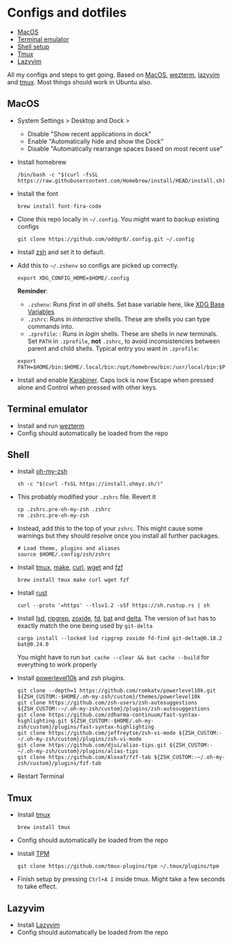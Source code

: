 # Configs and dotfiles

<!--toc:start-->
- [MacOS](#macos)
- [Terminal emulator](#terminal-emulator)
- [Shell setup](#shell)
- [Tmux](#tmux)
- [Lazyvim](#lazyvim)
<!--toc:end-->

All my configs and steps to get going. Based on [MacOS](https://www.apple.com/os/macos/), [wezterm](https://wezfurlong.org/wezterm/), [lazyvim](https://www.lazyvim.org) and [tmux](https://github.com/tmux/tmux/wiki). Most things should work in Ubuntu also.

## MacOS

- System Settings > Desktop and Dock >
  - Disable "Show recent applications in dock"
  - Enable "Automatically hide and show the Dock"
  - Disable "Automatically rearrange spaces based on most recent use"
- Install homebrew

  ```
  /bin/bash -c "$(curl -fsSL https://raw.githubusercontent.com/Homebrew/install/HEAD/install.sh)"
  ```

- Install the font

  ```
  brew install font-fira-code
  ```

- Clone this repo locally in `~/.config`. You might want to backup existing configs

  ```
  git clone https://github.com/oddgr8/.config.git ~/.config
  ```

- Install [zsh](https://github.com/ohmyzsh/ohmyzsh/wiki/Installing-ZSH) and set it to default.
- Add this to `~/.zshenv` so configs are picked up correctly.

  ```
  export XDG_CONFIG_HOME=$HOME/.config
  ```

  **Reminder**:
  - `.zshenv`: Runs _first_ in _all_ shells. Set base variable here, like [XDG Base Variables](https://specifications.freedesktop.org/basedir-spec/latest/)
  - `.zshrc`: Runs in _interactive_ shells. These are shells you can type commands into.
  - `.zprofile`: : Runs in _login_ shells. These are shells in _new_ terminals.
  Set `PATH` in `.zprofile`, **not** `.zshrc`, to avoid inconsistencies between parent and child shells. Typical entry you want in `.zprofile`:

  ```
  export PATH=$HOME/bin:$HOME/.local/bin:/opt/homebrew/bin:/usr/local/bin:$PATH 
  ```

- Install and enable [Karabiner](https://karabiner-elements.pqrs.org). Caps lock is now Escape when pressed alone and Control when pressed with other keys.

## Terminal emulator

- Install and run [wezterm](https://wezfurlong.org/wezterm/)
- Config should automatically be loaded from the repo

## Shell

- Install [oh-my-zsh](https://ohmyz.sh/)

  ```
  sh -c "$(curl -fsSL https://install.ohmyz.sh/)"
  ```

- This probably modified your `.zshrc` file. Revert it

  ```
  cp .zshrc.pre-oh-my-zsh .zshrc
  rm .zshrc.pre-oh-my-zsh
  ```

- Instead, add this to the top of your `zshrc`. This might cause some warnings but they should resolve once you install all further packages.

  ```
  # Load theme, plugins and aliases
  source $HOME/.config/zsh/zshrc
  ```

- Install [tmux](https://github.com/tmux/tmux/wiki), [make](https://www.gnu.org/software/make/manual/make.html), [curl](https://curl.se), [wget](https://www.gnu.org/software/wget/) and [fzf](https://junegunn.github.io/fzf/)

  ```
  brew install tmux make curl wget fzf 
  ```

- Install [rust](https://www.rust-lang.org)

  ```
  curl --proto '=https' --tlsv1.2 -sSf https://sh.rustup.rs | sh
  ```

- Install [lsd](https://github.com/lsd-rs/lsd), [ripgrep](https://github.com/BurntSushi/ripgrep), [zoxide](https://github.com/ajeetdsouza/zoxide), [fd](https://github.com/sharkdp/fd), [bat](https://github.com/sharkdp/bat) and [delta](https://github.com/dandavison/delta). The version of `bat` has to exactly match the one being used by `git-delta`

  ```
  cargo install --locked lsd ripgrep zoxide fd-find git-delta@0.18.2 bat@0.24.0
  ```
  
  You might have to run `bat cache --clear && bat cache --build` for everything to work properly

- Install [powerlevel10k](https://github.com/romkatv/powerlevel10k) and zsh plugins.

  ```
  git clone --depth=1 https://github.com/romkatv/powerlevel10k.git ${ZSH_CUSTOM:-$HOME/.oh-my-zsh/custom}/themes/powerlevel10k
  git clone https://github.com/zsh-users/zsh-autosuggestions ${ZSH_CUSTOM:-~/.oh-my-zsh/custom}/plugins/zsh-autosuggestions
  git clone https://github.com/zdharma-continuum/fast-syntax-highlighting.git ${ZSH_CUSTOM:-$HOME/.oh-my-zsh/custom}/plugins/fast-syntax-highlighting
  git clone https://github.com/jeffreytse/zsh-vi-mode ${ZSH_CUSTOM:-~/.oh-my-zsh/custom}/plugins/zsh-vi-mode
  git clone https://github.com/djui/alias-tips.git ${ZSH_CUSTOM:-~/.oh-my-zsh/custom}/plugins/alias-tips
  git clone https://github.com/Aloxaf/fzf-tab ${ZSH_CUSTOM:-~/.oh-my-zsh/custom}/plugins/fzf-tab
  ```

- Restart Terminal

## Tmux

- Install [tmux](https://github.com/tmux/tmux/wiki)

  ```
  brew install tmux
  ```

- Config should automatically be loaded from the repo
- Install [TPM](https://github.com/tmux-plugins/tpm)

  ```
  git clone https://github.com/tmux-plugins/tpm ~/.tmux/plugins/tpm
  ```

- Finish setup by pressing `Ctrl+A I` inside tmux. Might take a few seconds to take effect.

## Lazyvim

- Install [Lazyvim](https://www.lazyvim.org)
- Config should automatically be loaded from the repo
